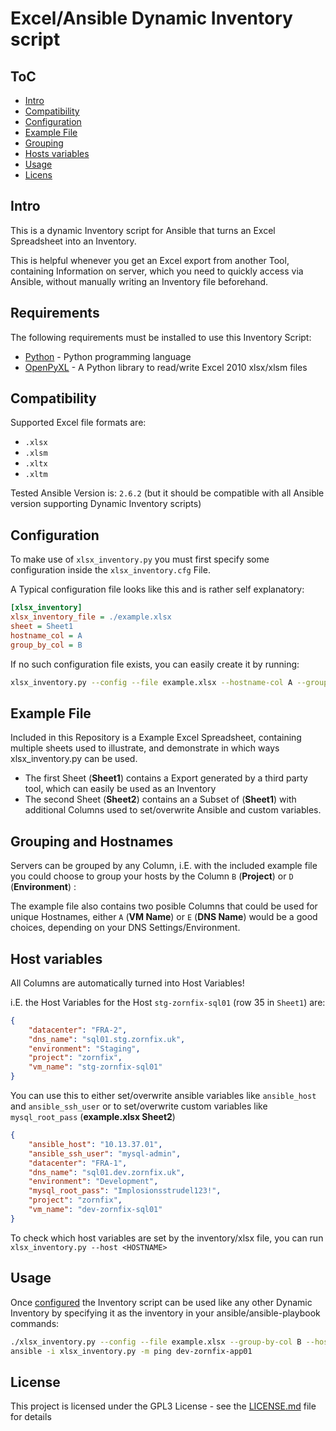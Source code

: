 # Excel/Ansible Dynamic Inventory script

## ToC

- [Intro](#intro)
- [Compatibility](#compatibility)
- [Configuration](#configuration)
- [Example File](#example-file)
- [Grouping](#grouping)
- [Hosts variables](#host-variables)
- [Usage](#usage)
- [Licens](#license)

## Intro

This is a dynamic Inventory script for Ansible that turns an Excel Spreadsheet into an Inventory.

This is helpful whenever you get an Excel export from another Tool, containing Information on server, which you need to quickly access via Ansible, without manually writing an Inventory file beforehand.

## Requirements

The following requirements must be installed to use this Inventory Script:

- [Python](https://www.python.org/) - Python programming language
- [OpenPyXL](https://openpyxl.readthedocs.io/en/stable/) - A Python library to read/write Excel 2010 xlsx/xlsm files

## Compatibility

Supported Excel file formats are:

- `.xlsx`
- `.xlsm`
- `.xltx`
- `.xltm`

Tested Ansible Version is: `2.6.2` (but it should be compatible with all Ansible version supporting Dynamic Inventory scripts)

## Configuration

To make use of `xlsx_inventory.py` you must first specify some configuration inside the `xlsx_inventory.cfg` File.

A Typical configuration file looks like this and is rather self explanatory:

```ini
[xlsx_inventory]
xlsx_inventory_file = ./example.xlsx
sheet = Sheet1
hostname_col = A
group_by_col = B
```

If no such configuration file exists, you can easily create it by running:

```bash
xlsx_inventory.py --config --file example.xlsx --hostname-col A --group-by-col B --sheet Sheet1
```

## Example File

Included in this Repository is a Example Excel Spreadsheet, containing multiple sheets used to illustrate, and demonstrate in which ways xlsx_inventory.py can be used.

- The first Sheet (__Sheet1__) contains a Export generated by a third party tool, which can easily be used as an Inventory
- The second Sheet (__Sheet2__) contains an a Subset of (__Sheet1__) with additional Columns used to set/overwrite Ansible and custom variables.

## Grouping and Hostnames

Servers can be grouped by any Column, i.E. with the included example file you could choose to group your hosts by the Column `B` (__Project__) or `D` (__Environment__) :

The example file also contains two posible Columns that could be used for unique Hostnames, either `A` (__VM Name__) or `E` (__DNS Name__) would be a good choices, depending on your DNS Settings/Environment.


## Host variables

All Columns are automatically turned into Host Variables!

i.E. the Host Variables for the Host `stg-zornfix-sql01` (row 35 in `Sheet1`) are:

```json
{
    "datacenter": "FRA-2",
    "dns_name": "sql01.stg.zornfix.uk",
    "environment": "Staging",
    "project": "zornfix",
    "vm_name": "stg-zornfix-sql01"
}
```

You can use this to either set/overwrite ansible variables like `ansible_host` and `ansible_ssh_user` or to set/overwrite custom variables like `mysql_root_pass` (__example.xlsx Sheet2__)

```json
{
    "ansible_host": "10.13.37.01",
    "ansible_ssh_user": "mysql-admin",
    "datacenter": "FRA-1",
    "dns_name": "sql01.dev.zornfix.uk",
    "environment": "Development",
    "mysql_root_pass": "Implosionsstrudel123!",
    "project": "zornfix",
    "vm_name": "dev-zornfix-sql01"
}

```

To check which host variables are set by the inventory/xlsx file, you can run `xlsx_inventory.py --host <HOSTNAME>`

## Usage

Once [configured](#configuration) the Inventory script can be used like any other Dynamic Inventory by specifying it as the inventory in your ansible/ansible-playbook commands:

```bash
./xlsx_inventory.py --config --file example.xlsx --group-by-col B --hostname-col A --sheet Sheet2
ansible -i xlsx_inventory.py -m ping dev-zornfix-app01
```

## License

This project is licensed under the GPL3 License - see the [LICENSE.md](/LICENSE.md) file for details
